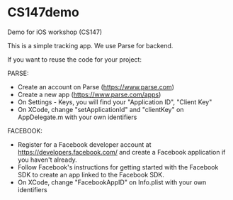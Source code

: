 # CS147demo
Demo for iOS workshop (CS147)

This is a simple tracking app.
We use Parse for backend.

If you want to reuse the code for your project:

PARSE:
- Create an account on Parse (https://www.parse.com)
- Create a new app (https://www.parse.com/apps)
- On Settings - Keys, you will find your "Application ID", "Client Key"
- On XCode, change "setApplicationId" and "clientKey" on AppDelegate.m with your own identifiers

FACEBOOK:
- Register for a Facebook developer account at https://developers.facebook.com/ and create a Facebook application if you haven't already.
- Follow Facebook's instructions for getting started with the Facebook SDK to create an app linked to the Facebook SDK.
- On XCode, change "FacebookAppID" on Info.plist with your own identifiers
